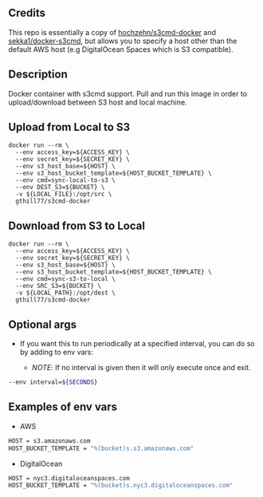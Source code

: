 ## Credits
This repo is essentially a copy of [hochzehn/s3cmd-docker](https://github.com/hochzehn/s3cmd-docker) and [sekka1/docker-s3cmd](https://github.com/sekka1/docker-s3cmd), but allows you to specify a host other than the default AWS host (e.g DigitalOcean Spaces which is S3 compatible).

## Description
Docker container with s3cmd support. Pull and run this image in order to upload/download between S3 host and local machine.

## Upload from Local to S3
```
docker run --rm \
  --env access_key=${ACCESS_KEY} \
  --env secret_key=${SECRET_KEY} \
  --env s3_host_base=${HOST} \
  --env s3_host_bucket_template=${HOST_BUCKET_TEMPLATE} \
  --env cmd=sync-local-to-s3 \
  --env DEST_S3=${BUCKET} \
  -v ${LOCAL_FILE}:/opt/src \
  gthill77/s3cmd-docker
```

## Download from S3 to Local
```
docker run --rm \
  --env access_key=${ACCESS_KEY} \
  --env secret_key=${SECRET_KEY} \
  --env s3_host_base=${HOST} \
  --env s3_host_bucket_template=${HOST_BUCKET_TEMPLATE} \
  --env cmd=sync-s3-to-local \
  --env SRC_S3=${BUCKET} \
  -v ${LOCAL_PATH}:/opt/dest \
  gthill77/s3cmd-docker
```

## Optional args
* If you want this to run periodically at a specified interval, you can do so by adding to env vars:

    * _NOTE_: If no interval is given then it will only execute once and exit.
```bash
--env interval=${SECONDS}
```

## Examples of env vars
* AWS
```bash
HOST = s3.amazonaws.com
HOST_BUCKET_TEMPLATE = "%(bucket)s.s3.amazonaws.com"
```
* DigitalOcean
```bash
HOST = nyc3.digitaloceanspaces.com
HOST_BUCKET_TEMPLATE = "%(bucket)s.nyc3.digitaloceanspaces.com"
```
